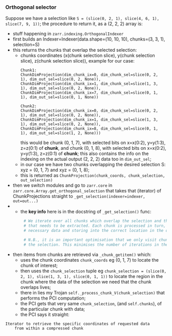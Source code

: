 ### Orthogonal selector

Suppose we have a selection like `S = (slice(0, 2, 1), slice(4, 6, 1), slice(7, 9, 1))`; the
procedure to return it, as a (2, 2, 2) array is:

- stuff happening in `zarr.indexing.OrthogonalIndexer`
- first builds an Indexer=Indexer(data.shape=(10, 10, 10), chunks=(3, 3, 1), selection=S)
- this returns the chunks that overlap the selected selection:
  - chunks coordinates (x(chunk selection slice), y(chunk selection slice), z(chunk selection slice)),
    example for our case:
    ```
    Chunk1:
    ChunkDimProjection(dim_chunk_ix=0, dim_chunk_sel=slice(0, 2, 1), dim_out_sel=slice(0, 2, None)),
    ChunkDimProjection(dim_chunk_ix=1, dim_chunk_sel=slice(1, 3, 1), dim_out_sel=slice(0, 2, None)),
    ChunkDimProjection(dim_chunk_ix=7, dim_chunk_sel=slice(0, 1, 1), dim_out_sel=slice(0, 1, None))

    Chunk2:
    ChunkDimProjection(dim_chunk_ix=0, dim_chunk_sel=slice(0, 2, 1), dim_out_sel=slice(0, 2, None)),
    ChunkDimProjection(dim_chunk_ix=1, dim_chunk_sel=slice(1, 3, 1), dim_out_sel=slice(0, 2, None)),
    ChunkDimProjection(dim_chunk_ix=8, dim_chunk_sel=slice(0, 1, 1), dim_out_sel=slice(1, 2, None)))
    ```
    this would be chunk (0, 1, 7), with selected bits on x=x(0:2), y=y(1:3), z=z(0:1) of **chunk**, and
    chunk (0, 1, 8), with selected bits on x=x(0:2), y=y(1:3), z=z(0:1) of **chunk**; this also
    contains the info on the indexing on the actual output (2, 2, 2) data too in `dim_out_sel`;
  - in our case we have two chunks overlapping the desired selection S:
    xyz = (0, 1, 7) and xyz = (0, 1, 8);
  - this is returned as `ChunkProjection(chunk_coords, chunk_selection, out_selection)`
- then we switch modules and go to `zarr.core` in `zarr.core.Array.get_orthogonal_selection`
  that takes that (iterator) of ChunkProjections straight to `_get_selection(indexer=indexer, out=out...)`
- - the **key info** here is in the docstring of `_get_selection()` func:
```python
        # We iterate over all chunks which overlap the selection and thus contain data
        # that needs to be extracted. Each chunk is processed in turn, extracting the
        # necessary data and storing into the correct location in the output array.

        # N.B., it is an important optimisation that we only visit chunks which overlap
        # the selection. This minimises the number of iterations in the main for loop.
```
- then items from chunks are retrieved via `_chunk_getitem()` which:
  - uses the chunk coordinates `chunk_coords` eg (0, 1, 7) to locate the chunk of interest;
  - then uses the `chunk_selection` tuple eg `chunk_selection = (slice(0, 2, 1), slice(1, 3, 1), slice(0, 1, 1))` to locate the region in the chunk
    where the data of the selection we need that the chunk overlaps lives;
  - there in lies my Trojan `self._process_chunk_V(chunk_selection)` that performs the PCI computation;
  - the PCI gets that very same `chunk_selection`, (and `self.chunks`), of the particular chunk with data;
  - the PCI says it straight:
```
Iterator to retrieve the specific coordinates of requested data
    from within a compressed chunk
```


  
